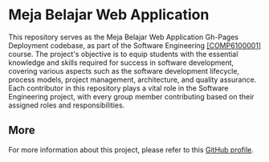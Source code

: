 # Meja Belajar Web Application

This repository serves as the Meja Belajar Web Application Gh-Pages Deployment codebase, as part of the Software Engineering [[COMP6100001]](https://curriculum.binus.ac.id/course/COMP6100/) course. The project's objective is to equip students with the essential knowledge and skills required for success in software development, covering various aspects such as the software development lifecycle, process models, project management, architecture, and quality assurance. Each contributor in this repository plays a vital role in the Software Engineering project, with every group member contributing based on their assigned roles and responsibilities.

## More

For more information about this project, please refer to this [GitHub profile](https://github.com/Meja-Belajar).
